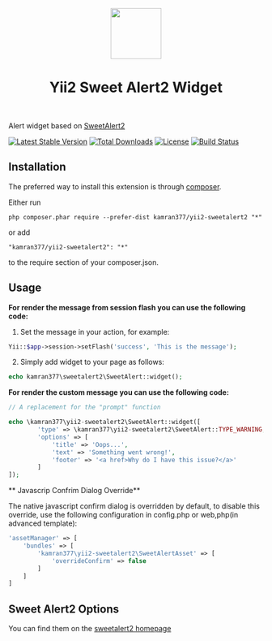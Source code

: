 <p align="center">
    <a href="https://github.com/yiisoft" target="_blank">
        <img src="https://avatars0.githubusercontent.com/u/993323" height="100px">
    </a>
    <h1 align="center">Yii2 Sweet Alert2 Widget</h1>
    <br>
</p>

Alert widget based on [SweetAlert2](https://sweetalert2.github.io/)

[![Latest Stable Version](https://poser.pugx.org/yii2mod/yii2-sweet-alert/v/stable)](https://packagist.org/packages/yii2mod/yii2-sweet-alert) [![Total Downloads](https://poser.pugx.org/yii2mod/yii2-sweet-alert/downloads)](https://packagist.org/packages/yii2mod/yii2-sweet-alert) [![License](https://poser.pugx.org/yii2mod/yii2-sweet-alert/license)](https://packagist.org/packages/yii2mod/yii2-sweet-alert)
[![Build Status](https://travis-ci.org/yii2mod/yii2-sweet-alert.svg?branch=master)](https://travis-ci.org/yii2mod/yii2-sweet-alert)

Installation 
------------

The preferred way to install this extension is through [composer](http://getcomposer.org/download/).

Either run

```
php composer.phar require --prefer-dist kamran377/yii2-sweetalert2 "*"
```

or add

```
"kamran377/yii2-sweetalert2": "*"
```

to the require section of your composer.json.

Usage
-------

**For render the message from session flash you can use the following code:**

1) Set the message in your action, for example:

```php
Yii::$app->session->setFlash('success', 'This is the message');
```

2) Simply add widget to your page as follows:
```php
echo kamran377\sweetalert2\SweetAlert::widget();
```

**For render the custom message you can use the following code:**
```php
// A replacement for the "prompt" function

echo \kamran377\yii2-sweetalert2\SweetAlert::widget([
        'type' => \kamran377\yii2-sweetalert2\SweetAlert::TYPE_WARNING,
        'options' => [
            'title' => 'Oops...',
            'text' => 'Something went wrong!',
            'footer' => '<a href>Why do I have this issue?</a>'
        ]
]);
```

** Javascrip Confrim Dialog Override**

The native javascript confirm dialog is overridden by default, to disable this override, use the following configuration in config.php or web,php(in advanced template):
```php
'assetManager' => [
    'bundles' => [
        'kamran377\yii2-sweetalert2\SweetAlertAsset' => [
            'overrideConfirm' => false
        ]
    ]
]
```

Sweet Alert2 Options 
----------------
You can find them on the [sweetalert2 homepage](https://sweetalert2.github.io/)
